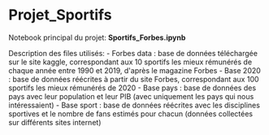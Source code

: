 # Projet_Sportifs

Notebook principal du projet: **Sportifs_Forbes.ipynb**

Description des files utilisés:
    - Forbes data : base de données téléchargée sur le site kaggle, correspondant aux 10 sportifs les mieux rémunérés de chaque année entre 1990 et 2019, d'après le magazine Forbes
    - Base 2020 : base de données réécrites à partir du site Forbes, correspondant aux 100 sportifs les mieux rémunérés de 2020
    - Base pays : base de données des pays avec leur population et leur PIB (avec uniquement les pays qui nous intéressaient)
    - Base sport : base de données réécrites avec les disciplines sportives et le nombre de fans estimés pour chacun (données collectées sur différents sites internet)
